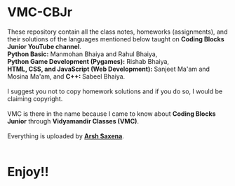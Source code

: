 # VMC-CBJr
These repository contain all the class notes, homeworks (assignments), and their solutions of the languages mentioned below taught on <b>Coding Blocks Junior YouTube channel</b>.<br>
<b>Python Basic:</b> Manmohan Bhaiya and Rahul Bhaiya, <br>
<b>Python Game Development (Pygames):</b> Rishab Bhaiya, <br>
<b>HTML, CSS, and JavaScript (Web Development):</b> Sanjeet Ma'am and Mosina Ma'am, and
<b>C++: </b>Sabeel Bhaiya.
<br><br>
I suggest you not to copy homework solutions and if you do so, I would be claiming copyright.
<br><br>
VMC is there in the name because I came to know about <b>Coding Blocks Junior</b> through <b>Vidyamandir Classes (VMC)</b>. <br><br>
Everything is uploaded by <b><a href=https://www.instagram.com/arsh.saxena02>Arsh Saxena</a></b>.
<br><br>
<h1>Enjoy!!</h1>
